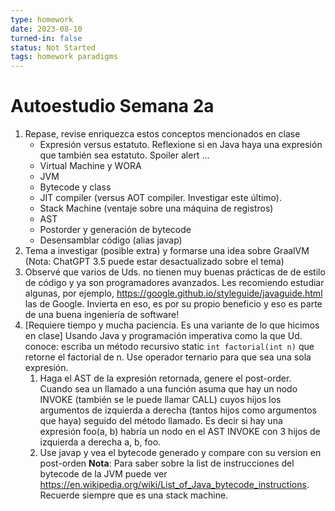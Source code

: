 ```yaml
---
type: homework
date: 2023-08-10
turned-in: false
status: Not Started
tags: homework paradigms
---
```

#  Autoestudio Semana 2a

1. Repase, revise enriquezca estos conceptos mencionados en clase
	- Expresión versus estatuto. Reflexione si en Java haya una expresión que también sea estatuto. Spoiler alert ...
	- Virtual Machine y WORA
	- JVM
	- Bytecode y class
	- JIT compiler (versus AOT compiler. Investigar este último).
	- Stack Machine (ventaje sobre una máquina de registros)
	- AST
	- Postorder y generación de bytecode
	- Desensamblar código (alias javap)
2. Tema a investigar (posible extra) y formarse una idea sobre GraalVM (Nota: ChatGPT 3.5 puede estar desactualizado sobre el tema)
3. Observé que varios de Uds. no tienen muy buenas prácticas de de estilo de código y ya son programadores avanzados. Les recomiendo estudiar algunas, por ejemplo, https://google.github.io/styleguide/javaguide.html las de Google. Invierta en eso, es por su propio beneficio y eso es parte de una buena ingeniería de software!
4. \[Requiere tiempo y mucha paciencia. Es una variante de lo que hicimos en clase\] Usando Java y programación imperativa como la que Ud. conoce: escriba un método recursivo static `int factorial(int n)` que retorne el factorial de n. Use operador ternario para que sea una sola expresión.
	1. Haga el AST de la expresión retornada, genere el post-order. Cuando sea un llamado a una función asuma que hay un nodo INVOKE (también se le puede llamar CALL) cuyos hijos los argumentos de izquierda a derecha (tantos hijos como argumentos que haya) seguido del método llamado. Es decir si hay una expresión foo(a, b) habría un nodo en el AST INVOKE con 3 hijos de izquierda a derecha a, b, foo.
	2. Use javap y vea el bytecode generado y compare con su version en post-orden
	**Nota**: Para saber sobre la list de instrucciones del bytecode de la JVM puede ver https://en.wikipedia.org/wiki/List_of_Java_bytecode_instructions. Recuerde siempre que es una stack machine.
